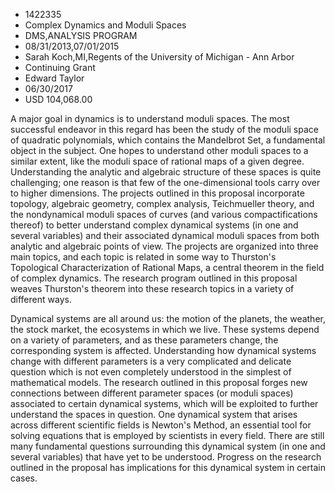 
* 1422335
* Complex Dynamics and Moduli Spaces
* DMS,ANALYSIS PROGRAM
* 08/31/2013,07/01/2015
* Sarah Koch,MI,Regents of the University of Michigan - Ann Arbor
* Continuing Grant
* Edward Taylor
* 06/30/2017
* USD 104,068.00

A major goal in dynamics is to understand moduli spaces. The most successful
endeavor in this regard has been the study of the moduli space of quadratic
polynomials, which contains the Mandelbrot Set, a fundamental object in the
subject. One hopes to understand other moduli spaces to a similar extent, like
the moduli space of rational maps of a given degree. Understanding the analytic
and algebraic structure of these spaces is quite challenging; one reason is that
few of the one-dimensional tools carry over to higher dimensions. The projects
outlined in this proposal incorporate topology, algebraic geometry, complex
analysis, Teichmueller theory, and the nondynamical moduli spaces of curves (and
various compactifications thereof) to better understand complex dynamical
systems (in one and several variables) and their associated dynamical moduli
spaces from both analytic and algebraic points of view. The projects are
organized into three main topics, and each topic is related in some way to
Thurston's Topological Characterization of Rational Maps, a central theorem in
the field of complex dynamics. The research program outlined in this proposal
weaves Thurston's theorem into these research topics in a variety of different
ways.

Dynamical systems are all around us: the motion of the planets, the weather, the
stock market, the ecosystems in which we live. These systems depend on a variety
of parameters, and as these parameters change, the corresponding system is
affected. Understanding how dynamical systems change with different parameters
is a very complicated and delicate question which is not even completely
understood in the simplest of mathematical models. The research outlined in this
proposal forges new connections between different parameter spaces (or moduli
spaces) associated to certain dynamical systems, which will be exploited to
further understand the spaces in question. One dynamical system that arises
across different scientific fields is Newton's Method, an essential tool for
solving equations that is employed by scientists in every field. There are still
many fundamental questions surrounding this dynamical system (in one and several
variables) that have yet to be understood. Progress on the research outlined in
the proposal has implications for this dynamical system in certain cases.
